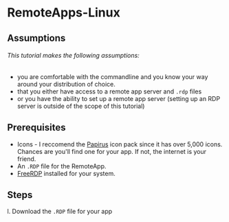# RemoteApps-Linux
## Assumptions
###### This tutorial makes the following assumptions: 
* you are comfortable with the commandline and you know your way around your distribution of choice.
* that you either have access to a remote app server and `.rdp` files
* or you have the ability to set up a remote app server (setting up an RDP server is outside of the scope of this tutorial)

## Prerequisites
* Icons - I reccomend the [Papirus](https://www.gnome-look.org/s/Gnome/p/1166289)  icon pack since it has over 5,000 icons. Chances are you'll find one for your app. If not, the internet is your friend. 
* An `.RDP` file for the RemoteApp. 
* [FreeRDP](https://www.freerdp.com/) installed for your system.

## Steps
l. Download the `.RDP` file for your app 
